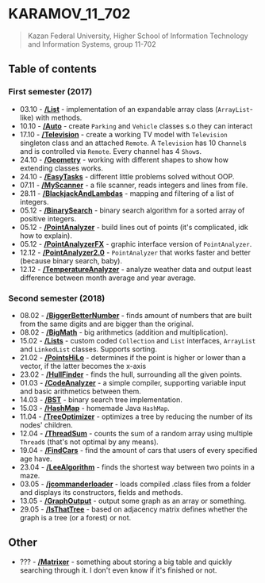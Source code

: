 # KARAMOV_11_702

> Kazan Federal University, Higher School of Information Technology and 
> Information Systems, group 11-702

## Table of contents

### First semester (2017)

* 03.10 - [__/List__](List/src/ru/karamoff) - implementation of an expandable
  array class (`ArrayList`-like) with methods.
* 10.10 - [__/Auto__](Auto/src/ru/karamoff) - create `Parking` and `Vehicle`
  classes s.o they can interact
* 17.10 - [__/Television__](Television/src/ru/karamoff) - create a working TV
  model with `Television` singleton class and an attached `Remote`. A
  `Television` has 10 `Channel`s and is controlled via `Remote`. Every channel
  has 4 `Show`s.
* 24.10 - [__/Geometry__](Geometry/src/ru/karamoff) - working with different
  shapes to show how extending classes works.
* 24.10 - [__/EasyTasks__](EasyTasks/src/ru/karamoff) - different little
  problems solved without OOP.
* 07.11 - [__/MyScanner__](MyScanner/src/ru/karamoff) - a file scanner, reads
  integers and lines from file.
* 28.11 - [__/BlackjackAndLambdas__](BlackjackAndLambdas/src/ru/karamoff) -
  mapping and filtering of a list of integers.
* 05.12 - [__/BinarySearch__](BinarySearch/src/ru/karamoff) - binary search
  algorithm for a sorted array of positive integers.
* 05.12 - [__/PointAnalyzer__](PointAnalyzer/src/ru/karamoff) - build lines out
  of points (it's complicated, idk how to explain).
* 05.12 - [__/PointAnalyzerFX__](PointAnalyzerFX/src/ru/karamoff) - graphic
  interface version of `PointAnalyzer`.
* 12.12 - [__/PointAnalyzer2.0__](PointAnalyzer2.0/src/ru/karamoff) -
  `PointAnalyzer` that works faster and better (because binary search, baby).
* 12.12 - [__/TemperatureAnalyzer__](TemperatureAnalyzer/src/ru/karamoff) -
  analyze weather data and output least difference between month average and
  year average.

### Second semester (2018)

* 08.02 - [__/BiggerBetterNumber__](BiggerBetterNumber/src/ru/karamoff) - finds
  amount of numbers that are built from the same digits and are bigger than the
  original.
* 08.02 - [__/BigMath__](BigMath/src/ru/karamoff) - big arithmetics (addition
  and multiplication).
* 15.02 - [__/Lists__](Lists/src/ru/karamoff) - custom coded `Collection` and
  `List` interfaces, `ArrayList` and `LinkedList` classes. Supports sorting.
* 21.02 - [__/PointsHiLo__](PointsHiLo/src/ru/karamoff) - determines if the
  point is higher or lower than a vector, if the latter becomes the x-axis
* 23.02 - [__/HullFinder__](HullFinder/src/ru/karamoff) - finds the hull,
  surrounding all the given points.
* 01.03 - [__/CodeAnalyzer__](CodeAnalyzer/src/ru/karamoff) - a simple compiler,
  supporting variable input and basic arithmetics between them.
* 14.03 - [__/BST__](BST/src/ru/karamoff) - binary search tree implementation.
* 15.03 - [__/HashMap__](HashMap/src/ru/karamoff) - homemade Java `HashMap`.
* 11.04 - [__/TreeOptimizer__](TreeOptimizer/src/ru/karamoff) - optimizes a tree
  by reducing the number of its nodes' children.
* 12.04 - [__/ThreadSum__](ThreadSum/src/ru/karamoff) - counts the sum of a
  random array using multiple `Thread`s (that's not optimal by any means).
* 19.04 - [__/FindCars__](FindCars/src/ru/karamoff) - find the amount of cars
  that users of every specified age have.
* 23.04 - [__/LeeAlgorithm__](LeeAlgorithm/src/ru/karamoff) - finds the shortest
  way between two points in a maze.
* 03.05 - [__/jcommanderloader__](jcommanderloader/) - loads compiled .class
  files from a folder and displays its constructors, fields and methods.
* 13.05 - [__/GraphOutput__](GraphOutput/src/ru/karamoff) - output some graph
  as an array or something.
* 29.05 - [__/IsThatTree__](IsThatTree/src/ru/karamoff) - based on adjacency
  matrix defines whether the graph is a tree (or a forest) or not.

## Other

* ??? - [__/Matrixer__](Matrixer/src/ru/karamoff) - something about storing a
  big table and quickly searching through it. I don't even know if it's finished
  or not.

